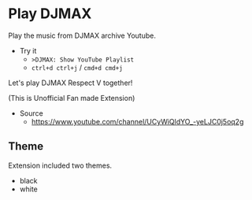 # Play DJMAX

Play the music from DJMAX archive Youtube.

* Try it 
    * ```>DJMAX: Show YouTube Playlist```
    * ```ctrl+d ctrl+j``` / ```cmd+d cmd+j```

Let's play DJMAX Respect V together!

(This is Unofficial Fan made Extension)

* Source
    * https://www.youtube.com/channel/UCyWiQldYO_-yeLJC0j5oq2g

## Theme

Extension included two themes.

* black
* white